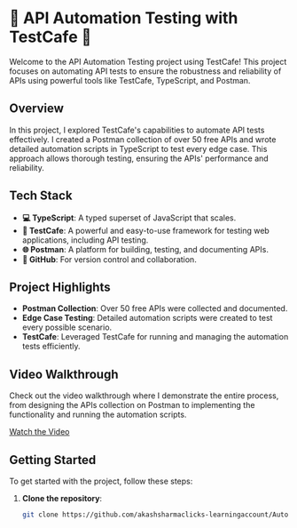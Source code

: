# 🚀 API Automation Testing with TestCafe 🚀

Welcome to the API Automation Testing project using TestCafe! This project focuses on automating API tests to ensure the robustness and reliability of APIs using powerful tools like TestCafe, TypeScript, and Postman.

## Overview

In this project, I explored TestCafe's capabilities to automate API tests effectively. I created a Postman collection of over 50 free APIs and wrote detailed automation scripts in TypeScript to test every edge case. This approach allows thorough testing, ensuring the APIs' performance and reliability.

## Tech Stack

- **💻 TypeScript**: A typed superset of JavaScript that scales.
- **🧪 TestCafe**: A powerful and easy-to-use framework for testing web applications, including API testing.
- **🌐 Postman**: A platform for building, testing, and documenting APIs.
- **🐙 GitHub**: For version control and collaboration.

## Project Highlights

- **Postman Collection**: Over 50 free APIs were collected and documented.
- **Edge Case Testing**: Detailed automation scripts were created to test every possible scenario.
- **TestCafe**: Leveraged TestCafe for running and managing the automation tests efficiently.

## Video Walkthrough

Check out the video walkthrough where I demonstrate the entire process, from designing the APIs collection on Postman to implementing the functionality and running the automation scripts.

[Watch the Video](https://lnkd.in/gFvB2EiR)

## Getting Started

To get started with the project, follow these steps:

1. **Clone the repository**:
   ```bash
   git clone https://github.com/akashsharmaclicks-learningaccount/Automation-Testing.git

